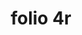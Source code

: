 ---
layout: edition
title: folio 4r
manuscript: Florence, Biblioteca Marucelliana, Carte Rajna XIX.15
sigla: R
iip: r004r.tif
milestone: 7
---